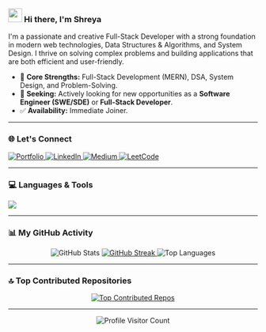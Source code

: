 ### <img src="https://media.giphy.com/media/hvRJCLFzcasrR4ia7z/giphy.gif" width="28"> Hi there, I'm Shreya

I'm a passionate and creative Full-Stack Developer with a strong foundation in modern web technologies, Data Structures & Algorithms, and System Design. I thrive on solving complex problems and building applications that are both efficient and user-friendly.

- 🔭 **Core Strengths:** Full-Stack Development (MERN), DSA, System Design, and Problem-Solving.
- 🚀 **Seeking:** Actively looking for new opportunities as a **Software Engineer (SWE/SDE)** or **Full-Stack Developer**.
- ✅ **Availability:** Immediate Joiner.

---

### 🌐 Let's Connect

<p align="left">
  <a href="https://shreya-singh-dev.netlify.app/" target="_blank">
    <img src="https://img.shields.io/badge/Portfolio-f59e0b?style=for-the-badge&logo=google-chrome&logoColor=white" alt="Portfolio"/>
  </a>
  <a href="https://linkedin.com/in/shreya-singh24" target="_blank">
    <img src="https://img.shields.io/badge/LinkedIn-0077B5?style=for-the-badge&logo=linkedin&logoColor=white" alt="LinkedIn"/>
  </a>
  <a href="https://medium.com/@shreyasinghin24" target="_blank">
    <img src="https://img.shields.io/badge/Medium-12100E?style=for-the-badge&logo=medium&logoColor=white" alt="Medium"/>
  </a>
  <a href="https://leetcode.com/u/im_shreyasingh/" target="_blank">
    <img src="https://img.shields.io/badge/-LeetCode-FFA116?style=for-the-badge&logo=LeetCode&logoColor=black" alt="LeetCode"/>
  </a>
</p>

---

### 💻 Languages & Tools

<p align="left">
  <a href="https://skillicons.dev">
    <img src="https://skillicons.dev/icons?i=js,react,nextjs,nodejs,express,mongodb,mysql,cpp,aws,git,github,html,css,docker&perline=7" />
  </a>
</p>

---

### 📊 My GitHub Activity

<p align="center">
  <img src="https://github-readme-stats.vercel.app/api?username=iam-shreya-singh&theme=tokyonight&hide_border=true&include_all_commits=true&count_private=true" alt="GitHub Stats" />
  <a href="https://git.io/streak-stats">
  <img src="https://github-readme-streak-stats.vercel.app/?user=iam-shreya-singh" alt="GitHub Streak" />
  </a>
  <img src="https://github-readme-stats.vercel.app/api/top-langs/?username=iam-shreya-singh&theme=tokyonight&hide_border=true&layout=compact" alt="Top Languages" />
</p>

---

### 🔝 Top Contributed Repositories

<p align="center">
  <a href="https://github.com/anuraghazra/github-readme-stats">
    <img src="https://github-contributor-stats.vercel.app/api?username=iam-shreya-singh&limit=5&theme=tokyonight&combine_all_yearly_contributions=true" alt="Top Contributed Repos" />
  </a>
</p>

---

<p align="center">
  <img src="https://komarev.com/ghpvc/?username=iam-shreya-singh&label=Profile%20Views&color=blueviolet&style=flat-square" alt="Profile Visitor Count" />
</p>

